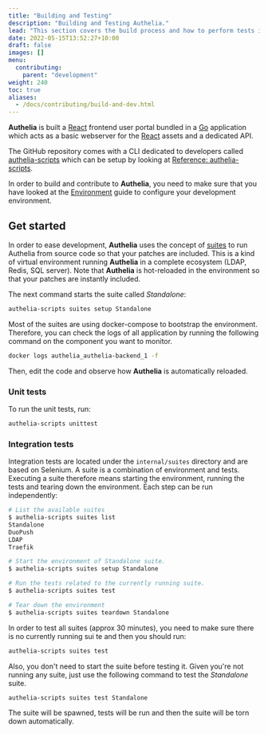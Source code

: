 ```yaml
---
title: "Building and Testing"
description: "Building and Testing Authelia."
lead: "This section covers the build process and how to perform tests in development."
date: 2022-05-15T13:52:27+10:00
draft: false
images: []
menu:
  contributing:
    parent: "development"
weight: 240
toc: true
aliases:
  - /docs/contributing/build-and-dev.html
---
```


__Authelia__ is built a [React] frontend user portal bundled in a [Go] application which acts as a basic webserver for
the [React] assets and a dedicated API.

The GitHub repository comes with a CLI dedicated to developers called
[authelia-scripts](reference-authelia-scripts.md) which can be setup by looking at
[Reference: authelia-scripts](reference-authelia-scripts.md).

In order to build and contribute to __Authelia__, you need to make sure that you have looked at the
[Environment](environment.md) guide to configure your development environment.

## Get started

In order to ease development, __Authelia__ uses the concept of [suites] to run Authelia from source code so that your
patches are included. This is a kind of virtual environment running __Authelia__ in a complete ecosystem
(LDAP, Redis, SQL server). Note that __Authelia__ is hot-reloaded in the environment so that your patches are instantly
included.

The next command starts the suite called *Standalone*:

```bash
authelia-scripts suites setup Standalone
```

Most of the suites are using docker-compose to bootstrap the environment. Therefore, you can check the logs of all
application by running the following command on the component you want to monitor.

```bash
docker logs authelia_authelia-backend_1 -f
```

Then, edit the code and observe how __Authelia__ is automatically reloaded.

### Unit tests

To run the unit tests, run:

```bash
authelia-scripts unittest
```

### Integration tests

Integration tests are located under the `internal/suites` directory and are based on Selenium. A suite is a combination
of environment and tests. Executing a suite therefore means starting the environment, running the tests and tearing down
the environment. Each step can be run independently:

```bash
# List the available suites
$ authelia-scripts suites list
Standalone
DuoPush
LDAP
Traefik

# Start the environment of Standalone suite.
$ authelia-scripts suites setup Standalone

# Run the tests related to the currently running suite.
$ authelia-scripts suites test

# Tear down the environment
$ authelia-scripts suites teardown Standalone
```

In order to test all suites (approx 30 minutes), you need to make sure there is no currently running sui te and then you
should run:

```bash
authelia-scripts suites test
```

Also, you don't need to start the suite before testing it. Given you're not running any suite, just use the following
command to test the *Standalone* suite.

```bash
authelia-scripts suites test Standalone
```

The suite will be spawned, tests will be run and then the suite will be torn down automatically.

[suites]: ./integration-suites.md
[React]: https://reactjs.org/
[go]: https://go.dev/dl/
[Node.js]: https://nodejs.org/en/download/
[Docker]: https://docs.docker.com/get-docker/
[Docker Compose]: https://docs.docker.com/compose/install/
[golangci-lint]: https://golangci-lint.run/usage/install/
[goimports-reviser]: https://github.com/incu6us/goimports-reviser#install

